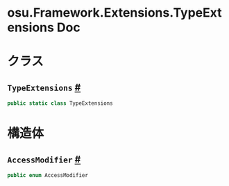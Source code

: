 # osu.Framework.Extensions.TypeExtensions Doc

# クラス
## `TypeExtensions` [#](https://github.com/ppy/osu-framework/blob/master/osu.Framework/Extensions/TypeExtensions/TypeExtensions.cs#L14)
```csharp
public static class TypeExtensions
```

# 構造体
## `AccessModifier` [#](https://github.com/ppy/osu-framework/blob/master/osu.Framework/Extensions/TypeExtensions/TypeExtensions.cs#L191)
```csharp
public enum AccessModifier
```
